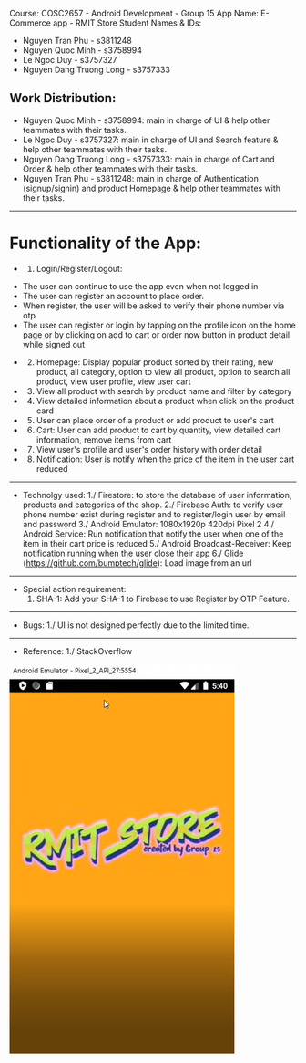 Course: COSC2657 - Android Development - Group 15
App Name: E-Commerce app - RMIT Store
Student Names & IDs:
* Nguyen Tran Phu - s3811248
* Nguyen Quoc Minh - s3758994
* Le Ngoc Duy - s3757327
* Nguyen Dang Truong Long - s3757333   

## Work Distribution:
* Nguyen Quoc Minh - s3758994: main in charge of UI & help other teammates with their tasks.
* Le Ngoc Duy - s3757327: main in charge of UI and Search feature & help other teammates with their tasks.
* Nguyen Dang Truong Long - s3757333: main in charge of Cart and Order & help other teammates with their tasks.
* Nguyen Tran Phu - s3811248: main in charge of Authentication (signup/signin) and product Homepage & help other teammates with their tasks.	
--------------------------------------------
# Functionality of the App:
* 1. Login/Register/Logout:
- The user can continue to use the app even when not logged in
- The user can register an account to place order.
- When register, the user will be asked to verify their phone number via otp
- The user can register or login by tapping on the profile icon on the home page or by clicking on add to cart or 
  order now button in product detail while signed out
* 2. Homepage: Display popular product sorted by their rating, new product, all category, option to view all product, option to search all product, view user profile, view user cart
* 3. View all product with search by product name and filter by category
* 4. View detailed information about a product when click on the product card
* 5. User can place order of a product or add product to user's cart
* 6. Cart: User can add product to cart by quantity, view detailed cart information, remove items from cart
* 7. View user's profile and user's order history with order detail
* 8. Notification: User is notify when the price of the item in the user cart reduced
	

--------------------------------------------
+ Technolgy used:
	1./ Firestore: to store the database of user information, products and categories of the shop.
	2./ Firebase Auth: to verify user phone number exist during register and to register/login user by email and password
	3./ Android Emulator: 1080x1920p 420dpi Pixel 2
	4./ Android Service: Run notification that notify the user when one of the item in their cart price is reduced
	5./ Android Broadcast-Receiver: Keep notification running when the user close their app 
	6./ Glide (https://github.com/bumptech/glide): Load image from an url

--------------------------------------------
+ Special action requirement:
	1. SHA-1: Add your SHA-1 to Firebase to use Register by OTP Feature.

--------------------------------------------
+ Bugs:
	1./ UI is not designed perfectly due to the limited time.  
--------------------------------------------
+ Reference:
	1./ StackOverflow

![](demo-images/p1.jpg)
